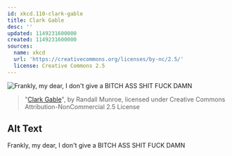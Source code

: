 ```yaml
---
id: xkcd.110-clark-gable
title: Clark Gable
desc: ''
updated: 1149231600000
created: 1149231600000
sources:
  name: xkcd
  url: 'https://creativecommons.org/licenses/by-nc/2.5/'
  license: Creative Commons 2.5
---
```

![Frankly, my dear, I don't give a BITCH ASS SHIT FUCK DAMN](https://imgs.xkcd.com/comics/clark_gable.jpg)
> "[Clark Gable](https://xkcd.com/110/)", by Randall Munroe, licensed under Creative Commons Attribution-NonCommercial 2.5 License

## Alt Text
Frankly, my dear, I don't give a BITCH ASS SHIT FUCK DAMN
